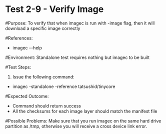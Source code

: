 Test 2-9 - Verify Image
=======

#Purpose:
To verify that when imagec is run with -image flag, then it will download a specific image correctly

#References:
* imagec --help

#Environment:
Standalone test requires nothing but imagec to be built

#Test Steps:
1. Issue the following command:
* imagec -standalone -reference tatsushid/tinycore

#Expected Outcome:
* Command should return success
* All the checksums for each image layer should match the manifest file

#Possible Problems:
Make sure that you run imagec on the same hard drive partition as /tmp, otherwise you will receive a cross device link error.